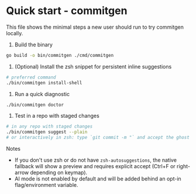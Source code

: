 # Quick start - commitgen

This file shows the minimal steps a new user should run to try commitgen locally.

1. Build the binary

```bash
go build -o bin/commitgen ./cmd/commitgen
```

1. (Optional) Install the zsh snippet for persistent inline suggestions

```bash
# preferred command
./bin/commitgen install-shell
```

1. Run a quick diagnostic

```bash
./bin/commitgen doctor
```

1. Test in a repo with staged changes

```bash
# in any repo with staged changes
./bin/commitgen suggest --plain
# or interactively in zsh: type `git commit -m "` and accept the ghost text
```

Notes

- If you don't use zsh or do not have `zsh-autosuggestions`, the native fallback will show a preview and requires explicit accept (Ctrl+F or right-arrow depending on keymap).
- AI mode is not enabled by default and will be added behind an opt-in flag/environment variable.
